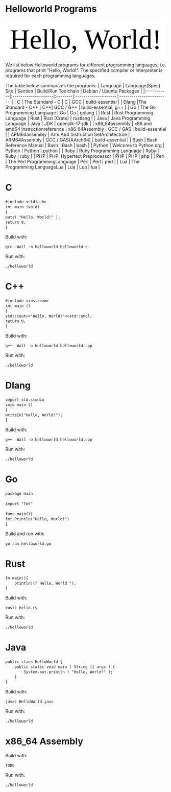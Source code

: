 # Helloworld Programs
![hello world](./helloworld.png "Hello world")

We list below Helloworld programs for different programming languages, i.e. programs that print "Hello, World!". The specified compiler or interpreter is required for each programming languages.

The table below summarizes the programs:
| Language   | Language(Spec) Site | Section | Build/Run Toolchain | Debian / Ubuntu Packages |
|:-----------|:--------------------|:--------|:--------------------|:-------------------------|
| C | The Standard - C | C | GCC | build-essential |
| Dlang |The Standard - C++ | C++| GCC / G++ | build-essential, g++ |
| Go | The Go Programming Language | Go | Go | golang |
| Rust | Rust Programming Language | Rust | Rust (Crate) | rustlang |
| Java | Java Programming Language | Java | JDK | openjdk-17-jdk |
| x86_64assembly | x86 and amd64 instructionreference | x86_64Assembly | GCC / GAS | build-essential |
| ARM64assembly | Arm A64 Instruction SetArchitecture | ARM64Assembly | GCC / GAS(AArch64) | build-essential |
| Bash | Bash Reference Manual | Bash | Bash | bash |
|  Python | Welcome to Python.org | Python | Python | python |
| Ruby | Ruby Programming Language | Ruby | Ruby | ruby |
| PHP | PHP: Hypertext Preprocessor | PHP | PHP | php |
| Perl | The Perl ProgrammingLanguage | Perl | Perl | perl |
| Lua | The Programming LanguageLua | Lua | Lua | lua |

# C
```console
#include <stdio.h>
int main (void)
{
puts( "Hello, World!" );
return 0;
}
```
Build with:
```console
gcc -Wall -o helloworld helloworld.c
```
Run with:
```console
./helloworld
```
# C++
```console
#include <iostream>
int main ()
{
std::cout<<"Hello, World!"<<std::endl;
return 0;
}
```
Build with:
```console
g++ -Wall -o helloworld helloworld.cpp
```
Run with:
```console
./helloworld
```
# Dlang
```console
import std.studio
void main ()
{
writeIn("Hello, World!");
}
```
Build with:
```console
g++ -Wall -o helloworld helloworld.cpp
```
Run with:
```console
./helloworld
```
# Go
```console
package main

import "fmt"

func main(){
fmt.Println("Hello, World!")
}
```
Build and run with:
```console
go run helloworld.go
```
# Rust
```console
fn main(){
    println!(" Hello, World ");
}
```
Build with:
```console
rustc hello.rs
```
Run with:
```console
./helloworld
```
# Java
```console
public class HelloWorld {
    public static void main ( String [] args ) {
        System.out.println ( "Hello, World!" );
    }
}
```
Build with:
```console
javac HelloWorld.java
```
Run with:
```console
./helloworld
```
# x86_64 Assembly
Build with:
```console
TODO
```
Run with:
```console
./helloworld
```
